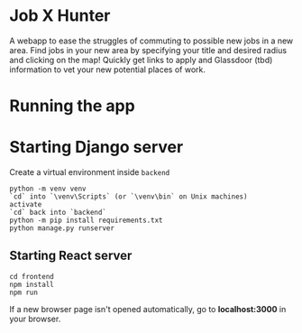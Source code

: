 # Job X Hunter
A webapp to ease the struggles of commuting to possible new jobs in a new area. Find jobs in your new area by specifying your title and desired radius and clicking on the map!
Quickly get links to apply and Glassdoor (tbd) information to vet your new potential places of work.

# Running the app
# Starting Django server
Create a virtual environment inside `backend`
```
python -m venv venv
`cd` into `\venv\Scripts` (or `\venv\bin` on Unix machines) 
activate
`cd` back into `backend`
python -m pip install requirements.txt
python manage.py runserver
```
## Starting React server
```
cd frontend
npm install
npm run
```

If a new browser page isn't opened automatically, go to **localhost:3000** in your browser.
